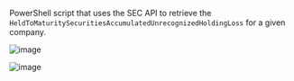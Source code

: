 PowerShell script that uses the SEC API to retrieve the `HeldToMaturitySecuritiesAccumulatedUnrecognizedHoldingLoss` for a given company.

![image](https://user-images.githubusercontent.com/20816/227283244-c75309bd-6df1-4b3b-a2d5-c226513e59f4.png)

![image](https://user-images.githubusercontent.com/20816/227283322-b3ae0621-e8bf-4b7b-bb77-d1113f18195a.png)
